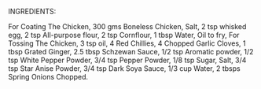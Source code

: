 INGREDIENTS:

For Coating The Chicken,
300 gms Boneless Chicken,
Salt,
2 tsp whisked egg,
2 tsp All-purpose flour,
2 tsp Cornflour,
1 tbsp Water,
Oil to fry,
For Tossing The Chicken,
3 tsp oil,
4 Red Chillies,
4 Chopped Garlic Cloves,
1 tbsp Grated Ginger,
2.5 tbsp Schzewan Sauce,
1/2 tsp Aromatic powder,
1/2 tsp White Pepper Powder,
3/4 tsp Pepper Powder,
1/8 tsp Sugar,
Salt,
3/4 tsp Star Anise Powder,
3/4 tsp Dark Soya Sauce,
1/3 cup Water,
2 tbsps Spring Onions Chopped.
